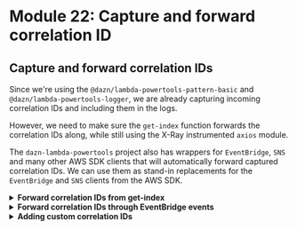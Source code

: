 # Module 22: Capture and forward correlation ID

## Capture and forward correlation IDs

Since we're using the `@dazn/lambda-powertools-pattern-basic` and `@dazn/lambda-powertools-logger`, we are already capturing incoming correlation IDs and including them in the logs.

However, we need to make sure the `get-index` function forwards the correlation IDs along, while still using the X-Ray instrumented `axios` module.

The `dazn-lambda-powertools` project also has wrappers for `EventBridge`, `SNS` and many other AWS SDK clients that will automatically forward captured correlation IDs. We can use them as stand-in replacements for the `EventBridge` and `SNS` clients from the AWS SDK.

<details>
<summary><b>Forward correlation IDs from get-index</b></summary><p>

You can access the auto-captured correlation IDs using the `@dazn/lambda-powertools-correlation-ids` package. From here, we can include them as HTTP headers.

1. At the project root, run `npm install --save @dazn/lambda-powertools-correlation-ids`.

2. Open `functions/get-index.js` and require the `@dazn/lambda-powertools-correlation-ids` module (at the top of the file).

```javascript
const CorrelationIds = require('@dazn/lambda-powertools-correlation-ids')
```

3. Staying in `functions/get-index.js`, on ln 32, replace

```javascript
const httpReq = http.get(restaurantsApiRoot, {
  headers: opts.headers
})
```

with the following:

```javascript
const httpReq = http.get(restaurantsApiRoot, {
  headers: Object.assign({}, opts.headers, CorrelationIds.get())
})
```

This adds the correlation IDs (that has been automatically extracted and captured from the invocation event) to the HTTP headers.

These changes are enough to ensure correlation IDs are included in the HTTP headers in the request to the `GET /restaurants` endpoint.

On the other side of the HTTP request, the `get-restaurants` function would extract them and include them in its logs. You don't need to do anything yourself, as the `@dazn/lambda-powertools-pattern-basic` wrapper would extract the correlation IDs out for you.

4. Open `tests/steps/when.js` and modify the `viaHandler` method so that `context` is initialized with a `awsRequestId`, e.g.

```js
const context = { awsRequestId: 'test' }
```

This will be used to initialize the correlation ID with and you'll see it in the logs when you run the test (pay attention to the `x-correlation-id` field in the log messages)

`npm run test`

```
 PASS  tests/test_cases/notify-restaurant.tests.js
 PASS  tests/test_cases/get-restaurants.tests.js
 PASS  tests/test_cases/get-index.tests.js
 PASS  tests/test_cases/place-order.tests.js
 PASS  tests/test_cases/search-restaurants.tests.js
  ● Console

    console.info functions/search-restaurants.js:33
      this is a new secret
    console.debug node_modules/@dazn/lambda-powertools-logger/index.js:82
      {"message":"finding restaurants with theme...","count":"8","theme":"cartoon","awsRegion":"us-east-1","awsRequestId":"test","x-correlation-id":"test","debug-log-enabled":"true","call-chain-length":1,"level":20,"sLevel":"DEBUG"}
    console.debug node_modules/@dazn/lambda-powertools-logger/index.js:82
      {"message":"found restaurants","count":4,"awsRegion":"us-east-1","awsRequestId":"test","x-correlation-id":"test","debug-log-enabled":"true","call-chain-length":1,"level":20,"sLevel":"DEBUG"}


Test Suites: 5 passed, 5 total
Tests:       7 passed, 7 total
Snapshots:   0 total
Time:        4.283s
```

5. Redeploy the project.

`npx sls deploy`

6. Once the deployment is done, load the page. And then open the X-Ray console to make sure that the X-Ray tracing is still working.

7. Open the CloudWatch console to check the logs for both `get-index` and `get-restaurants`. You should see that the same correlation ID is included in both logs.

![](/images/mod24-001.png)

![](/images/mod24-002.png)

</p></details>

<details>
<summary><b>Forward correlation IDs through EventBridge events</b></summary><p>

The `dazn-lambda-powertools` suite has a number of like-for-like replacement packages for AWS SDK clients that can automatically forward correlation IDs that has been captured by the wrapper.

So, to forward correlation IDs from the `place-order` function onto `notify-restaurant` through EventBridge, we need to use the `@dazn/lambda-powertools-eventbridge-client` NPM package.

1. Install the `@dazn/lambda-powertools-eventbridge-client`

`npm install @dazn/lambda-powertools-eventbridge-client`

2. Open `functions/place-order.js` file, replace

```javascript
const eventBridge = XRay.captureAWSClient(new EventBridge())
```

with this:

```javascript
const eventBridge = XRay.captureAWSClient(require('@dazn/lambda-powertools-eventbridge-client'))
```

You can also remove this line too, since we no longer need it:

```javascript
const EventBridge = require('aws-sdk/clients/eventbridge')
```

3. Repeat step 2 for `functions/notify-restaurant.js`

4. Redeploy

`npx sls deploy`

and place a few orders, and then check the logs for `place-order` and `notify-restaurant`. You should see on a few occassions (remember, debug logs are sampled at 10%) that debug logs are enabled on the whole transaction and that both functions have the same `x-correlation-id`.

e.g. in the `place-order` function:
![](/images/mod24-003.png)

the same `x-correlation-id` is recorded in `notify-restaurant` function, and note the decision to enable debug logging is passed along
![](/images/mod24-004.png)

4. Also, check out [**this repo**](https://github.com/theburningmonk/lambda-distributed-tracing-demo/tree/master/lambda-powertools) to see a more comprehensive demo of how you can auto-extract and forward correlation IDs through a variety of different event sources with the dazn-lambda-powertools.

</p></details>

<details>
<summary><b>Adding custom correlation IDs</b></summary><p>

By default, the Lambda powertools would initialize a correlation ID for you using either:

* API Gateway request ID for API Gateway events
* Lambda request ID for all other events

The reason it prefers the API Gateway request ID where applicable is that, unlike the Lambda request ID, the API Gateway request ID is returned to the caller as a HTTP response header. This means, in the event of an error, the caller can report this ID to the end-user, and inform him/her to contact your customer support team with the ID (or just the first 6 characters of it).

This lets you find the relevant logs quicker as you can search for logs whose `x-correlation-id` matches the ID the customer has provided.

HOWEVER, this is not always possible. And we can do ourselves a massive favour by tracking a few other correlation IDs - that is, IDs that we want to correlate logs from different functions with.

For example, in the order flow, some natural candidates are:

* user ID
* order ID
* restaurant name

So, let's capture these as correlation IDs in the `place-order` function, which then propagates them across other functions down the line.

1. Open `functions/place-order.js`, and require the `@dazn/lambda-powertools-correlation-ids` package at the top

```javascript
const CorrelationIds = require('@dazn/lambda-powertools-correlation-ids')
```

2. At ln14, before we log the debug message

```javascript
Log.debug('placing order...', { orderId, restaurantName })
```

Let's add the `orderId`, `userId` and `restaurantName` as correlation IDs, which would be automatically included in our logs, so we wouldn't need to explicitly include them each time.

Replace ln14, `Log.debug('placing order...', { orderId, restaurantName })` with the following

```javascript
const userId = event.requestContext.authorizer.claims.sub
CorrelationIds.set('userId', userId)
CorrelationIds.set('orderId', orderId)
CorrelationIds.set('restaurantName', restaurantName)
Log.debug('placing order...')
```

Yup, you can access the authenticated user's information through `event.requestContext.authorizer.claims`. In there you can find the user's username too, which based on our Cognito User Pool configuration, is the user's email. And given GDPR and other similar rules, you shouldn't include PII data like email in the logs! `sub` is the `subject` in JWT (see [here](https://en.wikipedia.org/wiki/JSON_Web_Token)) and in this case, a unique identifier for a user in Cognito, whereas usernames can be reassigned, `sub` is never reassigned.

3. Open `functions/notify-restaurant.js`, on ln19, replace

```javascript
const { restaurantName, orderId } = order
Log.debug('notified restaurant', {
  orderId,
  restaurantName
})
```

with

```javascript
Log.debug('notified restaurant')
```

We don't need to explicitly set them anymore, they'll come through as correlation IDs regardless.

![](/images/mod24-005.png)

![](/images/mod24-006.png)

</p></details>
